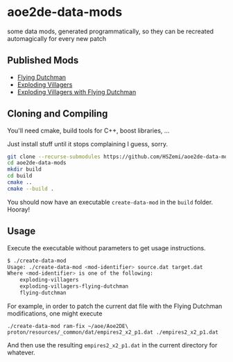 # aoe2de-data-mods
some data mods, generated programmatically, so they can be recreated automagically for every new patch

## Published Mods

- [Flying Dutchman](https://www.ageofempires.com/mods/details/15644/)
- [Exploding Villagers](https://www.ageofempires.com/mods/details/15682/)
- [Exploding Villagers with Flying Dutchman](https://www.ageofempires.com/mods/details/15681/)

## Cloning and Compiling

You'll need cmake, build tools for C++, boost libraries, … 

Just install stuff until it stops complaining I guess, sorry.

```sh
git clone --recurse-submodules https://github.com/HSZemi/aoe2de-data-mods.git
cd aoe2de-data-mods
mkdir build
cd build
cmake ..
cmake --build .
```

You should now have an executable `create-data-mod` in the `build` folder. Hooray!

## Usage

Execute the executable without parameters to get usage instructions.

```sh
$ ./create-data-mod
Usage: ./create-data-mod <mod-identifier> source.dat target.dat
Where <mod-identifier> is one of the following:
    exploding-villagers
    exploding-villagers-flying-dutchman
    flying-dutchman
```

For example, in order to patch the current dat file with the Flying Dutchman modifications, one might execute
```
./create-data-mod ram-fix ~/aoe/Aoe2DE\ proton/resources/_common/dat/empires2_x2_p1.dat ./empires2_x2_p1.dat
```

And then use the resulting `empires2_x2_p1.dat` in the current directory for whatever.